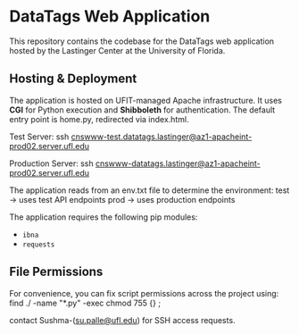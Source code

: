 
# DataTags Web Application

This repository contains the codebase for the DataTags web application hosted by the Lastinger Center at the University of Florida.

##  Hosting & Deployment

The application is hosted on UFIT-managed Apache infrastructure. It uses **CGI** for Python execution and **Shibboleth** for authentication. The default entry point is home.py, redirected via index.html.

Test Server:
ssh cnswww-test.datatags.lastinger@az1-apacheint-prod02.server.ufl.edu

Production Server:
ssh cnswww-datatags.lastinger@az1-apacheint-prod02.server.ufl.edu

The application reads from an env.txt file to determine the environment:
test → uses test API endpoints
prod → uses production endpoints

The application requires the following pip modules:
- `ibna`
- `requests`

## File Permissions

For convenience, you can fix script permissions across the project using:
find ./ -name "*.py" -exec chmod 755 {} \;


contact Sushma-(su.palle@ufl.edu) for SSH access requests.
